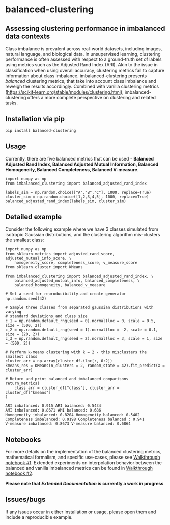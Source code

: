 # balanced-clustering
## Assessing clustering performance in imbalanced data contexts

Class imbalance is prevalent across real-world datasets, including images, natural language, and biological data. In unsupervised learning, clustering performance is often assessed with respect to a ground-truth set of labels using metrics such as the Adjusted Rand Index (ARI). Akin to the issue in classification when using overall accuracy, clustering metrics fail to capture information about class imbalance. imbalanced-clustering presents *balanced* clustering metrics, that take into account class imbalance and reweigh the results accordingly. Combined with vanilla clustering metrics (https://scikit-learn.org/stable/modules/clustering.html), imbalanced-clustering offers a more complete perspective on clustering and related tasks.

## Installation via pip

```
pip install balanced-clustering
```

## Usage 

Currently, there are five balanced metrics that can be used - **Balanced Adjusted Rand Index, Balanced Adjusted Mutual Information, Balanced Homogeneity, Balanced Completeness, Balanced V-measure**.

```
import numpy as np
from imbalanced_clustering import balanced_adjusted_rand_index

labels_sim = np.random.choice(["A","B","C"], 1000, replace=True)
cluster_sim = np.random.choice([1,2,3,4,5], 1000, replace=True)
balanced_adjusted_rand_index(labels_sim, cluster_sim)
```

## Detailed example 

Consider the following example where we have 3 classes simulated from isotropic Gaussian distributions, and the clustering algorithm mis-clusters the smallest class:

```
import numpy as np
from sklearn.metrics import adjusted_rand_score, adjusted_mutual_info_score, \
    homogeneity_score, completeness_score, v_measure_score
from sklearn.cluster import KMeans

from imbalanced_clustering import balanced_adjusted_rand_index, \
    balanced_adjusted_mutual_info, balanced_completeness, \
    balanced_homogeneity, balanced_v_measure

# Set a seed for reproducibility and create generator
np.random.seed(42)

# Sample three classes from separated gaussian distributions with varying
# standard deviations and class size 
c_1 = np.random.default_rng(seed = 0).normal(loc = 0, scale = 0.5, size = (500, 2))
c_2 = np.random.default_rng(seed = 1).normal(loc = -2, scale = 0.1, size = (20, 2))
c_3 = np.random.default_rng(seed = 2).normal(loc = 3, scale = 1, size = (500, 2))

# Perform k-means clustering with k = 2 - this misclusters the smallest class 
cluster_arr = np.array(cluster_df.iloc[:, 0:2])
kmeans_res = KMeans(n_clusters = 2, random_state = 42).fit_predict(X = cluster_arr)

# Return and print balanced and imbalanced comparisons 
return_metrics(
    class_arr = cluster_df["class"], cluster_arr = cluster_df["kmeans"]
)
```

```
ARI imbalanced: 0.915 ARI balanced: 0.5434
AMI imbalanced: 0.8671 AMI balanced: 0.686
Homogeneity imbalanced: 0.8204 Homogeneity balanced: 0.5402
Completeness imbalanced: 0.9198 Completeness balanced : 0.941
V-measure imbalanced: 0.8673 V-measure balanced: 0.6864
```

## Notebooks 

For more details on the implementation of the balanced clustering metrics, mathematical formalism, and specific use-cases, please see [Walkthrough notebook #1](notebooks/01_imbalanced_metric_demo.ipynb). Extended experiments on interpolation behavior between the balanced and vanilla imbalanced metrics can be found in [Walkthrough notebook #2](notebooks/02_imbalanced_metric_interpolation_tests.ipynb).

**Please note that *Extended Documentation* is currently a work in progress**

## Issues/bugs

If any issues occur in either installation or usage, please open them and include a reproducible example. 
